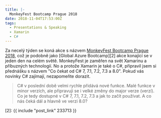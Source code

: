 ```yaml
---
title: |-
  MonkeyFest Bootcamp Prague 2018
date: 2018-11-04T17:53:00Z
tags:
  - Presentations & Speaking
  - Xamarin
  - C#
---
```

Za necelý týden se koná akce s názvem [MonkeyFest Bootcamp Prague 2018][1], což je podobně jako [Global Azure Bootcamp][2] akce konající se v jeden den na celém světě. MonkeyFest je zaměřen na svět Xamarinu a příbuzných technologií. No a protože Xamarin je také o C#, připravil jsem si přednášku s názvem "Co čekat od C# 7, 7.1, 7.2, 7.3 a 8.0". Pokud vás novinky C# zajímají, nezapomeňte dorazit.

<!-- excerpt -->

> C# v poslední době velmi rychle přidává nové funkce. Malé funkce v minor verzích, ale připravuji se i velké změny do major verze (verzí). Co je tedy dostupné v C# 7, 7.1, 7.2, 7.3 a jak to začít používat. A co nás čeká dál a hlavně ve verzi 8.0?

[1]: https://xmdg.cz/monkeyfest
[2]: {{ include "post_link" 233713 }}